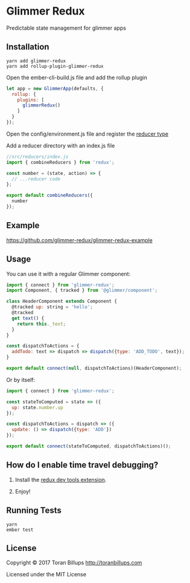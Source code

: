 # Glimmer Redux

Predictable state management for glimmer apps

## Installation

```
yarn add glimmer-redux
yarn add rollup-plugin-glimmer-redux
```

Open the ember-cli-build.js file and add the rollup plugin

```js
let app = new GlimmerApp(defaults, {
  rollup: {
    plugins: [
      glimmerRedux()
    ]
  }
});
```

Open the config/environment.js file and register the [reducer type]

Add a reducer directory with an index.js file

```js
//src/reducers/index.js
import { combineReducers } from 'redux';

const number = (state, action) => {
  // ...reducer code
};

export default combineReducers({
  number
});
```


## Example

https://github.com/glimmer-redux/glimmer-redux-example


## Usage

You can use it with a regular Glimmer component:

```js
import { connect } from 'glimmer-redux';
import Component, { tracked } from '@glimmer/component';

class HeaderComponent extends Component {
  @tracked up: string = 'hello';
  @tracked
  get text() {
    return this._text;
  }
}

const dispatchToActions = {
  addTodo: text => dispatch => dispatch({type: 'ADD_TODO', text});
}

export default connect(null, dispatchToActions)(HeaderComponent);
```

Or by itself:

```js
import { connect } from 'glimmer-redux';

const stateToComputed = state => ({
  up: state.number.up
});

const dispatchToActions = dispatch => ({
  update: () => dispatch({type: 'ADD'})
});

export default connect(stateToComputed, dispatchToActions)();
```

## How do I enable time travel debugging?

1. Install the [redux dev tools extension].

2. Enjoy!

## Running Tests

    yarn
    ember test

## License

Copyright © 2017 Toran Billups http://toranbillups.com

Licensed under the MIT License

[build-badge]: https://travis-ci.org/glimmer-redux/glimmer-redux.svg?branch=master
[build]: https://travis-ci.org/glimmer-redux/glimmer-redux

[npm-badge]: https://img.shields.io/npm/v/glimmer-redux.svg?style=flat-square
[npm]: https://www.npmjs.org/package/glimmer-redux

[climate-badge]: https://codeclimate.com/github/glimmer-redux/glimmer-redux/badges/gpa.svg
[climate]: https://codeclimate.com/github/glimmer-redux/glimmer-redux

[redux]: https://github.com/reactjs/redux
[redux dev tools extension]: https://github.com/zalmoxisus/redux-devtools-extension

[reducer type]: https://github.com/glimmer-redux/glimmer-redux-example/blob/master/config/environment.js
